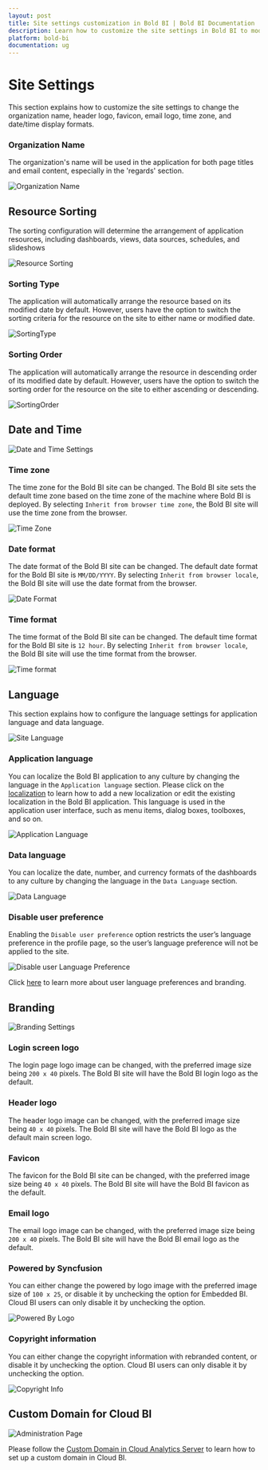 ```yaml
---
layout: post
title: Site settings customization in Bold BI | Bold BI Documentation
description: Learn how to customize the site settings in Bold BI to modify the organization name, header logo, favicon, email logo, time zone, and date/time display formats.
platform: bold-bi
documentation: ug
---
```


# Site Settings

This section explains how to customize the site settings to change the organization name, header logo, favicon, email logo, time zone, and date/time display formats.

### Organization Name
The organization's name will be used in the application for both page titles and email content, especially in the 'regards' section.

![Organization Name](/static/assets/images/organization-name.png)

## Resource Sorting
The sorting configuration will determine the arrangement of application resources, including dashboards, views, data sources, schedules, and slideshows

![Resource Sorting](/static/assets/images/resource-sorting.png)

### Sorting Type
The application will automatically arrange the resource based on its modified date by default. However, users have the option to switch the sorting criteria for the resource on the site to either name or modified date.

![SortingType](/static/assets/images/resource-type.png)

### Sorting Order
The application will automatically arrange the resource in descending order of its modified date by default. However, users have the option to switch the sorting order for the resource on the site to either ascending or descending.

![SortingOrder](/static/assets/images/resource-order.png)

## Date and Time

![Date and Time Settings](/static/assets/images/date-and-time-settings.png#width=55%)

### Time zone
The time zone for the Bold BI site can be changed. The Bold BI site sets the default time zone based on the time zone of the machine where Bold BI is deployed. By selecting `Inherit from browser time zone`, the Bold BI site will use the time zone from the browser.

![Time Zone](/static/assets/images/time-zone.png#width=50%)

### Date format
The date format of the Bold BI site can be changed. The default date format for the Bold BI site is `MM/DD/YYYY`. By selecting `Inherit from browser locale`, the Bold BI site will use the date format from the browser.

![Date Format](/static/assets/images/date-format.png#width=50%)

### Time format
The time format of the Bold BI site can be changed. The default time format for the Bold BI site is `12 hour`. By selecting `Inherit from browser locale`, the Bold BI site will use the time format from the browser.

![Time format](/static/assets/images/time-format.png#width=50%)

## Language

This section explains how to configure the language settings for application language and data language.

![Site Language](/static/assets/images/site-language.png)

### Application language
You can localize the Bold BI application to any culture by changing the language in the `Application language` section. Please click on the [localization](/localization/) to learn how to add a new localization or edit the existing localization in the Bold BI application. This language is used in the application user interface, such as menu items, dialog boxes, toolboxes, and so on.

![Application Language](/static/assets/images/site-application-language.png)

### Data language

You can localize the date, number, and currency formats of the dashboards to any culture by changing the language in the `Data Language` section.

![Data Language](/static/assets/white-label/images/white-label-data-language.png)

### Disable user preference

Enabling the `Disable user preference` option restricts the user’s language preference in the profile page, so the user’s language preference will not be applied to the site.

 ![Disable user Language Preference](/static/assets/images/disable-user-language.png)

Click [here](/managing-resources/user-profile/#language-settings) to learn more about user language preferences and branding.

## Branding

![Branding Settings](/static/assets/images/branding-settings.png#width=55%)

### Login screen logo
The login page logo image can be changed, with the preferred image size being `200 x 40` pixels. The Bold BI site will have the Bold BI login logo as the default.

### Header logo
The header logo image can be changed, with the preferred image size being `40 x 40` pixels. The Bold BI site will have the Bold BI logo as the default main screen logo.
		
### Favicon
The favicon for the Bold BI site can be changed, with the preferred image size being `40 x 40` pixels. The Bold BI site will have the Bold BI favicon as the default.

### Email logo
The email logo image can be changed, with the preferred image size being `200 x 40` pixels. The Bold BI site will have the Bold BI email logo as the default.

### Powered by Syncfusion
You can either change the powered by logo image with the preferred image size of `100 x 25`, or disable it by unchecking the option for Embedded BI. Cloud BI users can only disable it by unchecking the option.

![Powered By Logo](/static/assets/images/powered-by-logo.png)

### Copyright information
You can either change the copyright information with rebranded content, or disable it by unchecking the option. Cloud BI users can only disable it by unchecking the option.

![Copyright Info](/static/assets/images/copyright-info.png)

## Custom Domain for Cloud BI

![Administration Page](/static/assets/site-administration/images/administration-page.png)

Please follow the [Custom Domain in Cloud Analytics Server](/site-administration/custom-domain-in-cloud-bi/) to learn how to set up a custom domain in Cloud BI.